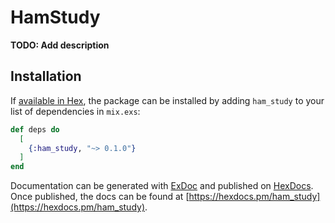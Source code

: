 # HamStudy

**TODO: Add description**

## Installation

If [available in Hex](https://hex.pm/docs/publish), the package can be installed
by adding `ham_study` to your list of dependencies in `mix.exs`:

```elixir
def deps do
  [
    {:ham_study, "~> 0.1.0"}
  ]
end
```

Documentation can be generated with [ExDoc](https://github.com/elixir-lang/ex_doc)
and published on [HexDocs](https://hexdocs.pm). Once published, the docs can
be found at [https://hexdocs.pm/ham_study](https://hexdocs.pm/ham_study).


